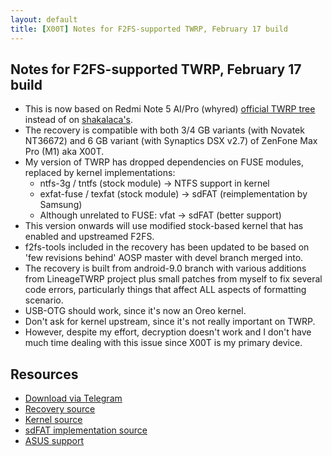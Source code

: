```yaml
---
layout: default
title: [X00T] Notes for F2FS-supported TWRP, February 17 build
---
```


## Notes for F2FS-supported TWRP, February 17 build

* This is now based on Redmi Note 5 AI/Pro (whyred) [official TWRP tree](https://github.com/TeamWin/android_device_xiaomi_whyred) instead of on [shakalaca's](https://github.com/shakalaca/android_device_asus_X00T).
* The recovery is compatible with both 3/4 GB variants (with Novatek NT36672) and 6 GB variant (with Synaptics DSX v2.7) of ZenFone Max Pro (M1) aka X00T.
* My version of TWRP has dropped dependencies on FUSE modules, replaced by kernel implementations:
  * ntfs-3g / tntfs (stock module) -> NTFS support in kernel
  * exfat-fuse / texfat (stock module) -> sdFAT (reimplementation by Samsung)
  * Although unrelated to FUSE: vfat -> sdFAT (better support)
* This version onwards will use modified stock-based kernel that has enabled and upstreamed F2FS.
* f2fs-tools included in the recovery has been updated to be based on 'few revisions behind' AOSP master with devel branch merged into.
* The recovery is built from android-9.0 branch with various additions from LineageTWRP project plus small patches from myself to fix several code errors, particularly things that affect ALL aspects of formatting scenario.
* USB-OTG should work, since it's now an Oreo kernel.
* Don't ask for kernel upstream, since it's not really important on TWRP.
* However, despite my effort, decryption doesn't work and I don't have much time dealing with this issue since X00T is my primary device.

## Resources

* [Download via Telegram](https://t.me/KudProjectCI/76)
* [Recovery source](https://github.com/KudProject/bootable_recovery)
* [Kernel source](https://github.com/KudProject/kernel_asus_sdm660/tree/android-8.1)
* [sdFAT implementation source](https://github.com/cryptomilk/kernel-sdfat)
* [ASUS support](https://www.asus.com/Phone/ZenFone-Max-Pro-M1/HelpDesk_Download)

